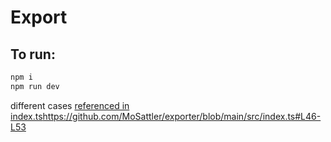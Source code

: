 # Export 

## To run:
```bash
npm i
npm run dev
```

different cases [referenced in index.ts](https://github.com/MoSattler/exporter/blob/main/src/index.ts#L46-L53)https://github.com/MoSattler/exporter/blob/main/src/index.ts#L46-L53
